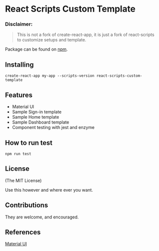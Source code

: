 # React Scripts Custom Template

### Disclaimer:

> This is not a fork of create-react-app, it is just a fork of react-scripts to customize setups and template.

Package can be found on [npm](https://www.npmjs.com/package/react-scripts-custom-template).

## Installing

`create-react-app my-app --scripts-version react-scripts-custom-template`

## Features

* Material UI
* Sample Sign-in template
* Sample Home template
* Sample Dashboard template
* Component testing with jest and enzyme

## How to run test

`npm run test`

## License

(The MIT License)

Use this however and where ever you want.

## Contributions

They are welcome, and encouraged.

## References
[Material UI](https://material-ui.com/getting-started/installation/)
